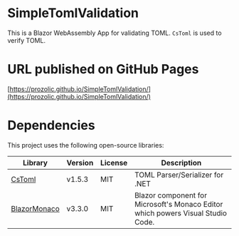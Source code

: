 SimpleTomlValidation
===

This is a Blazor WebAssembly App for validating TOML.
`CsToml` is used to verify TOML.

URL published on GitHub Pages
===
[https://prozolic.github.io/SimpleTomlValidation/](https://prozolic.github.io/SimpleTomlValidation/)  

Dependencies
==

This project uses the following open-source libraries:

| Library | Version | License | Description |
|---------|---------|---------|-------------|
| [CsToml](https://github.com/prozolic/CsToml) | v1.5.3 | MIT | TOML Parser/Serializer for .NET |
| [BlazorMonaco]([link-to-library](https://github.com/serdarciplak/BlazorMonaco)) | v3.3.0 | MIT | Blazor component for Microsoft's Monaco Editor which powers Visual Studio Code. |
